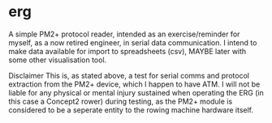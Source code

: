 # erg
A simple PM2+ protocol reader, intended as an exercise/reminder for myself, as a now retired engineer, in serial data communication.  I intend to make data available for import to spreadsheets (csv),  MAYBE later with some other visualisation tool. 

Disclaimer
This is, as stated above, a test for serial comms and protocol extraction from the PM2+ device, which I happen to have ATM. I will not be liable for any physical or mental injury sustained when operating the ERG (in this case a Concept2 rower) during testing, as the PM2+ module is considered to be a seperate entity to the rowing machine hardware itself.

